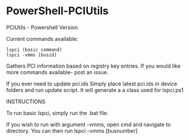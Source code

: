 # PowerShell-PCIUtils
PCIUtils - Powershell Version

Current commands available:

```
lspci (basic command)
lspci -vmms [busid] 
```

Gathers PCI information based on registry key entries. If you would like more commands available- post an issue.

If you ever need to update pci.ids
Simply place latest pci.ids in device folders
and run update script. It will generate a
a class used for lspci.ps1

INSTRUCTIONS

To run basic lspci, simply run the .bat file.

If you wish to run with argument -vmms, open cmd and navigate
to directory. You can then run lspci -vmms [busnumber]
